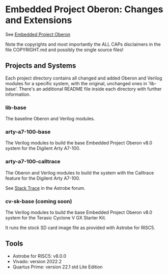 
# Embedded Project Oberon: Changes and Extensions

See [Embedded Project Oberon](https://astrobe.com/RISC5/ReadMe.htm)

Note the copyrights and most importantly the ALL CAPs disclaimers in the file COPYRIGHT.md and possibly the single source files!

## Projects and Systems

Each project directory contains all changed and added Oberon and Verilog modules for a specific system, with the original, unchanged ones in 'lib-base'. There's an additional README file inside each directory with further information.

### lib-base

The baseline Oberon and Verilog modules.

### arty-a7-100-base

The Verilog modules to build the base Embedded Project Oberon v8.0 system for the Digilent Arty A7-100.

### arty-a7-100-calltrace

The Oberon and Verilog modules to build the system with the Calltrace feature for the Digilent Arty A7-100.

See [Stack Trace](https://www.astrobe.com/forum/viewtopic.php?f=13&t=747) in the Astrobe forum.

### cv-sk-base (coming soon)

The Verilog modules to build the base Embedded Project Oberon v8.0 system for the Terasic Cyclone V GX Starter Kit.

It runs the stock SD card image file as provided with Astrobe for RISC5.

## Tools

* Astrobe for RISC5: v8.0.0
* Vivado: version 2022.2
* Quartus Prime: version 22.1 std Lite Edition
